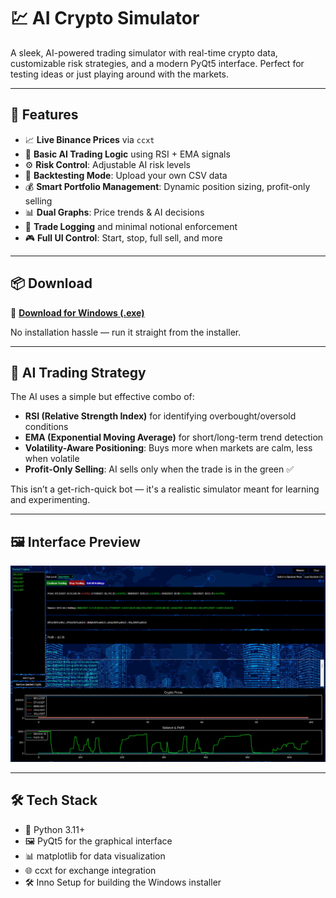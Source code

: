 # 💹 AI Crypto Simulator

A sleek, AI-powered trading simulator with real-time crypto data, customizable risk strategies, and a modern PyQt5 interface. Perfect for testing ideas or just playing around with the markets.

---

## 🚀 Features

- 📈 **Live Binance Prices** via `ccxt`
- 🤖 **Basic AI Trading Logic** using RSI + EMA signals
- ⚙️ **Risk Control**: Adjustable AI risk levels
- 🧪 **Backtesting Mode**: Upload your own CSV data
- 💰 **Smart Portfolio Management**: Dynamic position sizing, profit-only selling
- 📊 **Dual Graphs**: Price trends & AI decisions
- 📝 **Trade Logging** and minimal notional enforcement
- 🎮 **Full UI Control**: Start, stop, full sell, and more

---

## 📦 Download

🔽 [**Download for Windows (.exe)**](https://github.com/Nedas-Miliunas/AI_Trading/releases/tag/v1.0.0)

No installation hassle — run it straight from the installer.

---

## 🧠 AI Trading Strategy

The AI uses a simple but effective combo of:

- **RSI (Relative Strength Index)** for identifying overbought/oversold conditions  
- **EMA (Exponential Moving Average)** for short/long-term trend detection  
- **Volatility-Aware Positioning**: Buys more when markets are calm, less when volatile  
- **Profit-Only Selling**: AI sells only when the trade is in the green ✅

This isn’t a get-rich-quick bot — it's a realistic simulator meant for learning and experimenting.

---

## 🖼️ Interface Preview

![UI Screenshot](ui/assets/screenshot.png)

---

## 🛠️ Tech Stack

- 🐍 Python 3.11+
- 🖼️ PyQt5 for the graphical interface
- 📊 matplotlib for data visualization
- 🌐 ccxt for exchange integration
- 🛠️ Inno Setup for building the Windows installer
